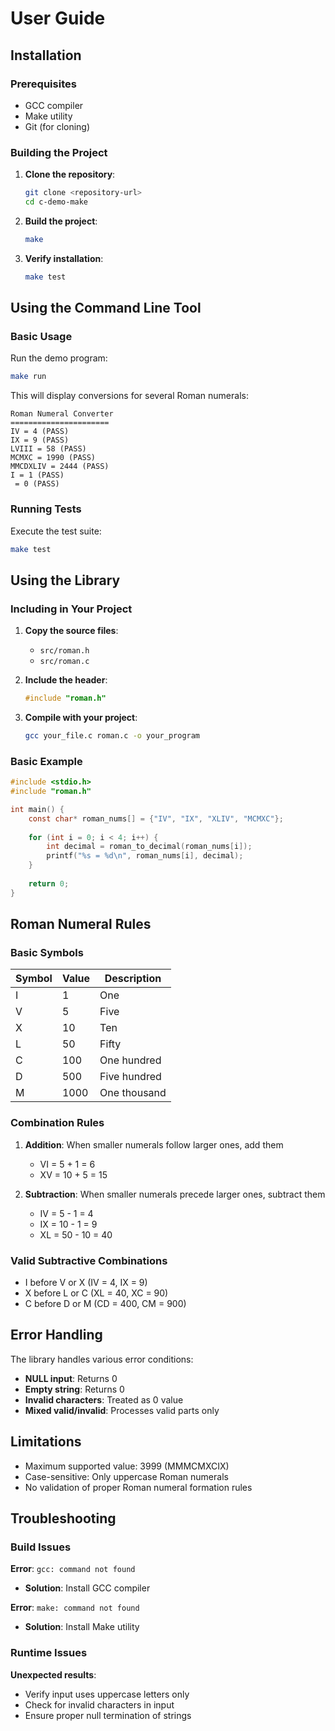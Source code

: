 # User Guide

## Installation

### Prerequisites

- GCC compiler
- Make utility
- Git (for cloning)

### Building the Project

1. **Clone the repository**:
   ```bash
   git clone <repository-url>
   cd c-demo-make
   ```

2. **Build the project**:
   ```bash
   make
   ```

3. **Verify installation**:
   ```bash
   make test
   ```

## Using the Command Line Tool

### Basic Usage

Run the demo program:
```bash
make run
```

This will display conversions for several Roman numerals:
```
Roman Numeral Converter
======================
IV = 4 (PASS)
IX = 9 (PASS)
LVIII = 58 (PASS)
MCMXC = 1990 (PASS)
MMCDXLIV = 2444 (PASS)
I = 1 (PASS)
 = 0 (PASS)
```

### Running Tests

Execute the test suite:
```bash
make test
```

## Using the Library

### Including in Your Project

1. **Copy the source files**:
   - `src/roman.h`
   - `src/roman.c`

2. **Include the header**:
   ```c
   #include "roman.h"
   ```

3. **Compile with your project**:
   ```bash
   gcc your_file.c roman.c -o your_program
   ```

### Basic Example

```c
#include <stdio.h>
#include "roman.h"

int main() {
    const char* roman_nums[] = {"IV", "IX", "XLIV", "MCMXC"};
    
    for (int i = 0; i < 4; i++) {
        int decimal = roman_to_decimal(roman_nums[i]);
        printf("%s = %d\n", roman_nums[i], decimal);
    }
    
    return 0;
}
```

## Roman Numeral Rules

### Basic Symbols

| Symbol | Value | Description |
|--------|-------|-------------|
| I      | 1     | One |
| V      | 5     | Five |
| X      | 10    | Ten |
| L      | 50    | Fifty |
| C      | 100   | One hundred |
| D      | 500   | Five hundred |
| M      | 1000  | One thousand |

### Combination Rules

1. **Addition**: When smaller numerals follow larger ones, add them
   - VI = 5 + 1 = 6
   - XV = 10 + 5 = 15

2. **Subtraction**: When smaller numerals precede larger ones, subtract them
   - IV = 5 - 1 = 4
   - IX = 10 - 1 = 9
   - XL = 50 - 10 = 40

### Valid Subtractive Combinations

- I before V or X (IV = 4, IX = 9)
- X before L or C (XL = 40, XC = 90)
- C before D or M (CD = 400, CM = 900)

## Error Handling

The library handles various error conditions:

- **NULL input**: Returns 0
- **Empty string**: Returns 0
- **Invalid characters**: Treated as 0 value
- **Mixed valid/invalid**: Processes valid parts only

## Limitations

- Maximum supported value: 3999 (MMMCMXCIX)
- Case-sensitive: Only uppercase Roman numerals
- No validation of proper Roman numeral formation rules

## Troubleshooting

### Build Issues

**Error**: `gcc: command not found`
- **Solution**: Install GCC compiler

**Error**: `make: command not found`
- **Solution**: Install Make utility

### Runtime Issues

**Unexpected results**:
- Verify input uses uppercase letters only
- Check for invalid characters in input
- Ensure proper null termination of strings